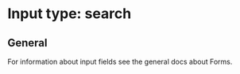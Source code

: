 # Input type: search 

## General

For information about input fields see the general docs about Forms.

